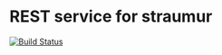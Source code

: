 REST service for straumur
=========================

[![Build Status](https://secure.travis-ci.org/straumur/restservice.png)](http://travis-ci.org/straumur/restservice)
